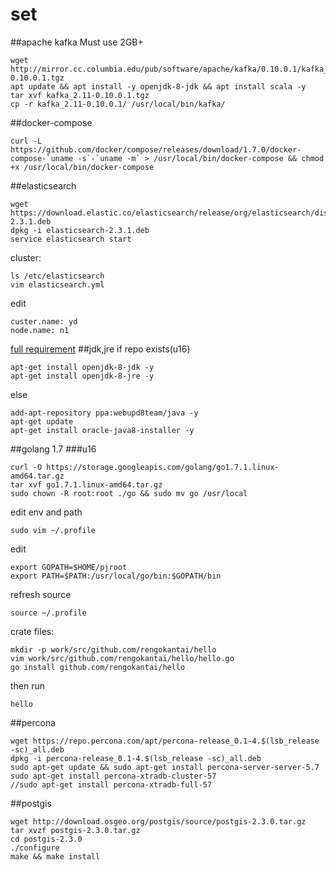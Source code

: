 # set

##apache kafka
Must use 2GB+  
```
wget http://mirror.cc.columbia.edu/pub/software/apache/kafka/0.10.0.1/kafka_2.11-0.10.0.1.tgz
apt update && apt install -y openjdk-8-jdk && apt install scala -y
tar xvf kafka_2.11-0.10.0.1.tgz
cp -r kafka_2.11-0.10.0.1/ /usr/local/bin/kafka/
```
##docker-compose
```
curl -L https://github.com/docker/compose/releases/download/1.7.0/docker-compose-`uname -s`-`uname -m` > /usr/local/bin/docker-compose && chmod +x /usr/local/bin/docker-compose
```

##elasticsearch
```
wget https://download.elastic.co/elasticsearch/release/org/elasticsearch/distribution/deb/elasticsearch/2.3.1/elasticsearch-2.3.1.deb
dpkg -i elasticsearch-2.3.1.deb
service elasticsearch start
```
cluster:
```
ls /etc/elasticsearch
vim elasticsearch.yml
```
edit
```
custer.name: yd
node.name: n1
```
[full requirement](https://github.com/rengokantai/psadelasticsearclu/edit/master/README.md)
##jdk,jre
if repo exists(u16)
```
apt-get install openjdk-8-jdk -y
apt-get install openjdk-8-jre -y
```
else
```
add-apt-repository ppa:webupd8team/java -y
apt-get update
apt-get install oracle-java8-installer -y
```
##golang 1.7 
###u16
```
curl -O https://storage.googleapis.com/golang/go1.7.1.linux-amd64.tar.gz
tar xvf go1.7.1.linux-amd64.tar.gz
sudo chown -R root:root ./go && sudo mv go /usr/local 
```
edit env and path
```
sudo vim ~/.profile
```
edit
```
export GOPATH=$HOME/pjroot
export PATH=$PATH:/usr/local/go/bin:$GOPATH/bin
```
refresh source
```
source ~/.profile
```
crate files:
```
mkdir -p work/src/github.com/rengokantai/hello
vim work/src/github.com/rengokantai/hello/hello.go
go install github.com/rengokantai/hello
```
then run
```
hello
```
##percona
```
wget https://repo.percona.com/apt/percona-release_0.1-4.$(lsb_release -sc)_all.deb
dpkg -i percona-release_0.1-4.$(lsb_release -sc)_all.deb 
sudo apt-get update && sudo apt-get install percona-server-server-5.7
sudo apt-get install percona-xtradb-cluster-57
//sudo apt-get install percona-xtradb-full-57
```

##postgis
```
wget http://download.osgeo.org/postgis/source/postgis-2.3.0.tar.gz
tar xvzf postgis-2.3.0.tar.gz 
cd postgis-2.3.0 
./configure 
make && make install
```
